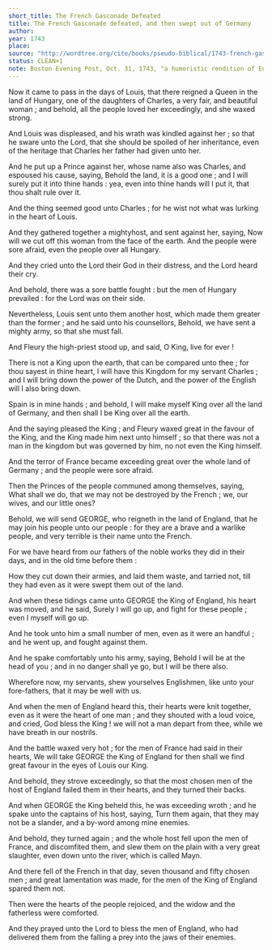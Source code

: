 ```yaml
---
short_title: The French Gasconade Defeated
title: The French Gasconade defeated, and then swept out of Germany
author: 
year: 1743
place: 
source: "http://wordtree.org/cite/books/pseudo-biblical/1743-french-gasconade.pdf"
status: CLEAN+1
note: Boston Evening Post, Oct. 31, 1743, "a humoristic rendition of European international politics" - Eran Shalev
---
```


Now it came to pass in the days of Louis, that there reigned a Queen in the land of Hungary, one of the daughters of Charles, a very fair, and beautiful woman ; and behold, all the people loved her exceedingly, and she waxed strong.

And Louis was displeased, and his wrath was kindled against her ; so that he sware unto the Lord, that she should be spoiled of her inheritance, even of the heritage that Charles her father had given unto her.

And he put up a Prince against her, whose name also was Charles, and espoused his cause, saying, Behold the land, it is a good one ; and I will surely put it into thine hands : yea, even into thine hands will I put it, that thou shalt rule over it.

And the thing seemed good unto Charles ; for he wist not what was lurking in the heart of Louis.

And they gathered together a mightyhost, and sent against her, saying, Now will we cut off this woman from the face of the earth. And the people were sore afraid, even the people over all Hungary.

And they cried unto the Lord their God in their distress, and the Lord heard their cry.

And behold, there was a sore battle fought : but the men of Hungary prevailed : for the Lord was on their side.

Nevertheless, Louis sent unto them another host, which made them greater than the former ; and he said unto his counsellors, Behold, we have sent a mighty army, so that she must fall.

And Fleury the high-priest stood up, and said, O King, live for ever !

There is not a King upon the earth, that can be compared unto thee ; for thou sayest in thine heart, I will have this Kingdom for my servant Charles ; and I will bring down the power of the Dutch, and the power of the English will I also bring down.

Spain is in mine hands ; and behold, I will make myself King over all the land of Germany, and then shall I be King over all the earth.

And the saying pleased the King ; and Fleury waxed great in the favour of the King, and the King made him next unto himself ; so that there was not a man in the kingdom but was governed by him, no not even the King himself.

And the terror of France became exceeding great over the whole land of Germany ; and the people were sore afraid.

Then the Princes of the people communed among themselves, saying, What shall we do, that we may not be destroyed by the French ; we, our wives, and our little ones?

Behold, we will send GEORGE, who reigneth in the land of England, that he may join his people unto our people : for they are a brave and a warlike people, and very terrible is their name unto the French.

For we have heard from our fathers of the noble works they did in their days, and in the old time before them :

How they cut down their armies, and laid them waste, and tarried not, till they had even as it were swept them out of the land.

And when these tidings came unto GEORGE the King of England, his heart was moved, and he said, Surely I will go up, and fight for these people ; even I myself will go up.

And he took unto him a small number of men, even as it were an handful ; and he went up, and fought against them.

And he spake comfortably unto his army, saying, Behold I will be at the head of you ; and in no danger shall ye go, but I will be there also.

Wherefore now, my servants, shew yourselves Englishmen, like unto your fore-fathers, that it may be well with us.

And when the men of England heard this, their hearts were knit together, even as it were the heart of one man ; and they shouted with a loud voice, and cried, God bless the King ! we will not a man depart from thee, while we have breath in our nostrils.

And the battle waxed very hot ; for the men of France had said in their hearts, We will take GEORGE the King of England for then shall we find great favour in the eyes of Louis our King.

And behold, they strove exceedingly, so that the most chosen men of the host of England failed them in their hearts, and they turned their backs.

And when GEORGE the King beheld this, he was exceeding wroth ; and he spake unto the captains of his host, saying, Turn them again, that they may not be a slander, and a by-word among mine enemies.

And behold, they turned again ; and the whole host fell upon the men of France, and discomfited them, and slew them on the plain with a very great slaughter, even down unto the river, which is called Mayn.

And there fell of the French in that day, seven thousand and fifty chosen men ; and great lamentation was made, for the men of the King of England spared them not.

Then were the hearts of the people rejoiced, and the widow and the fatherless were comforted.

And they prayed unto the Lord to bless the men of England, who had delivered them from the falling a prey into the jaws of their enemies.
